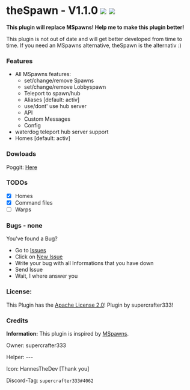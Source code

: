 # theSpawn - V1.1.0    [![](https://poggit.pmmp.io/shield.state/theSpawn)](https://poggit.pmmp.io/p/theSpawn) [![](https://poggit.pmmp.io/shield.dl.total/theSpawn)](https://poggit.pmmp.io/p/theSpawn)

**This plugin will replace MSpawns! Help me to make this plugin better!**

This plugin is not out of date and will get better developed from time to time. If you need an MSpawns alternative, theSpawn is the alternativ :)

### Features
- All MSpawns features:
  - set/change/remove Spawns
  - set/change/remove Lobbyspawn
  - Teleport to spawn/hub
  - Aliases [default: activ]
  - use/dont' use hub server
  - API
  - Custom Messages
  - Config
- waterdog teleport hub server support
- Homes [default: activ]
    
### Dowloads
Poggit: [Here](https://poggit.pmmp.io/p/theSpawn)

### TODOs
- [X] Homes
- [X] Command files
- [ ] Warps

### Bugs - none
You've found a Bug?
- Go to [Issues](https://github.com/supercrafter333/theSpawn/issues)
- Click on [New Issue](https://github.com/supercrafter333/theSpawn/issues/new/choose)
- Write your bug with all Informations that you have down
- Send Issue
- Wait, I where answer you

### License:
This Plugin has the [Apache License 2.0](/LICENSE)! Plugin by supercrafter333!

### Credits
**Information:** This plugin is inspired by [MSpawns](https://github.com/EvolSoft/MSpawns).

Owner: supercrafter333

Helper: ---

Icon: HannesTheDev [Thank you]

Discord-Tag: `supercrafter333#4062`

